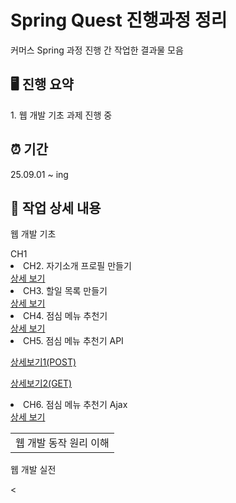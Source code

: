 

<h1>Spring Quest 진행과정 정리</h1>

<p>커머스 Spring 과정 진행 간 작업한 결과물 모음</p>

<h2>🖥️ 진행 요약</h2>

<p>1. 웹 개발 기초 과제 진행 중</p>

<h2>⏰ 기간 </h2>

<p>25.09.01 ~ ing</p>

<h2>📗 작업 상세 내용 </h2>

<p>웹 개발 기초</p>
  <table>
    <tr>CH1</tr>
    <td>웹 개발 동작 원리 이해</td>
      <a href =""></a>
    <li>CH2. 자기소개 프로필 만들기</li>
      <a href = "https://github.com/sjww0604/Spring-Quest/blob/main/realmyprofile.html">상세 보기</a>  
    <li>CH3. 할일 목록 만들기</li>
      <a href ="https://github.com/sjww0604/Spring-Quest/blob/main/ToDoList.html">상세 보기</a>
    <li>CH4. 점심 메뉴 추천기</li>
      <a href ="https://github.com/sjww0604/Spring-Quest/blob/main/lunchmenurecommend.html">상세 보기</a>
    <li>CH5. 점심 메뉴 추천기 API</li>
      <div class="list">
      <p><a href ="https://github.com/sjww0604/Spring-Quest/blob/main/LunchApipost.json">상세보기1(POST)</a></p>
      <p><a href ="https://github.com/sjww0604/Spring-Quest/blob/main/responseList.json">상세보기2(GET)</a></p>
      </div>  
    <li>CH6. 점심 메뉴 추천기 Ajax</li>
      <a href ="https://github.com/sjww0604/Spring-Quest/tree/main/LunchAJAX">상세 보기</a>
  </table>  
<p>웹 개발 실전</p>
  <tr>
    <
  </tr>

